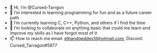 - 👋 Hi, I’m @Cursed-Tarrgon
- 👀 I’m interested in learning programming for fun and as a future career path
- 🌱 I’m currently learning C, C++, Python, and others if I find the time
- 💞️ I’m looking to collaborate on anything basic that could me learn and improve my skills as I have forgot most of it
- 📫 How to reach me email: ethandgeddes1@hotmail.com, Discord: Cursed_Tarragon#5977

<!---
Cursed-Tarrgon/Cursed-Tarrgon is a ✨ special ✨ repository because its `README.md` (this file) appears on your GitHub profile.
You can click the Preview link to take a look at your changes.
--->
